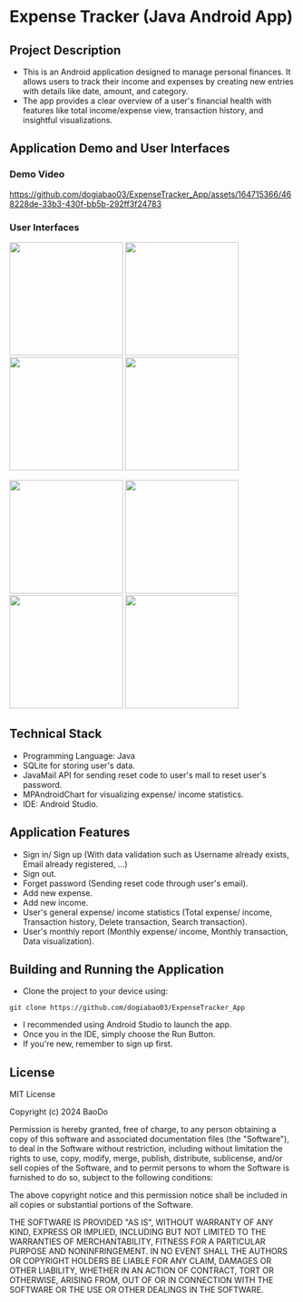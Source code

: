 # Expense Tracker (Java Android App)

## Project Description
* This is an Android application designed to manage personal finances. It allows users to track their income and expenses by creating new entries with details like date, amount, and category. 
* The app provides a clear overview of a user's financial health with features like total income/expense view, transaction history, and insightful visualizations.

## Application Demo and User Interfaces

### Demo Video
https://github.com/dogiabao03/ExpenseTracker_App/assets/164715366/468228de-33b3-430f-bb5b-292ff3f24783

### User Interfaces

<p float="left">
  <img src="https://github.com/dogiabao03/ExpenseTracker_App/assets/164715366/4b8a2409-09e6-4673-81d5-dab0c6055f84" width="200" />
  <img src="https://github.com/dogiabao03/ExpenseTracker_App/assets/164715366/9fe0605f-7801-47c3-bc8e-8cfded3e1f3e" width="200" /> 
  <img src="https://github.com/dogiabao03/ExpenseTracker_App/assets/164715366/e03972af-2422-445d-b6b1-73d09ecaba54" width="200" />
  <img src="https://github.com/dogiabao03/ExpenseTracker_App/assets/164715366/edc587fe-05c1-422c-b99a-8ce93095b575" width="200" />
</p>

<p float="left">
    <img src="https://github.com/dogiabao03/ExpenseTracker_App/assets/164715366/e4bf1350-3969-434a-83a6-69309d30be00" width="200" /> 
    <img src="https://github.com/dogiabao03/ExpenseTracker_App/assets/164715366/bf901785-19dd-4c91-96eb-1ffa2a174fe5" width="200" />
    <img src="https://github.com/dogiabao03/ExpenseTracker_App/assets/164715366/0c7ebae7-9c3d-45a2-a1c0-337d260c7bfe" width="200" />
  <img src="https://github.com/dogiabao03/ExpenseTracker_App/assets/164715366/3e36d58e-1826-4734-b790-6be4582d73a9" width="200" /> 
</p>

## Technical Stack 
* Programming Language: Java
* SQLite for storing user's data.
* JavaMail API for sending reset code to user's mail to reset user's password.
* MPAndroidChart for visualizing expense/ income statistics.
* IDE: Android Studio.


## Application Features
* Sign in/ Sign up (With data validation such as Username already exists, Email already registered, ...)
* Sign out.
* Forget password (Sending reset code through user's email).
* Add new expense.
* Add new income.
* User's general expense/ income statistics (Total expense/ income, Transaction history, Delete transaction, Search transaction).
* User's monthly report (Monthly expense/ income, Monthly transaction, Data visualization).

## Building and Running the Application
* Clone the project to your device using:
```properties
git clone https://github.com/dogiabao03/ExpenseTracker_App
```
* I recommended using Android Studio to launch the app.
* Once you in the IDE, simply choose the Run Button.
* If you're new, remember to sign up first.

## License
MIT License

Copyright (c) 2024 BaoDo

Permission is hereby granted, free of charge, to any person obtaining a copy
of this software and associated documentation files (the "Software"), to deal
in the Software without restriction, including without limitation the rights
to use, copy, modify, merge, publish, distribute, sublicense, and/or sell
copies of the Software, and to permit persons to whom the Software is
furnished to do so, subject to the following conditions:

The above copyright notice and this permission notice shall be included in all
copies or substantial portions of the Software.

THE SOFTWARE IS PROVIDED "AS IS", WITHOUT WARRANTY OF ANY KIND, EXPRESS OR
IMPLIED, INCLUDING BUT NOT LIMITED TO THE WARRANTIES OF MERCHANTABILITY,
FITNESS FOR A PARTICULAR PURPOSE AND NONINFRINGEMENT. IN NO EVENT SHALL THE
AUTHORS OR COPYRIGHT HOLDERS BE LIABLE FOR ANY CLAIM, DAMAGES OR OTHER
LIABILITY, WHETHER IN AN ACTION OF CONTRACT, TORT OR OTHERWISE, ARISING FROM,
OUT OF OR IN CONNECTION WITH THE SOFTWARE OR THE USE OR OTHER DEALINGS IN THE
SOFTWARE.



  
